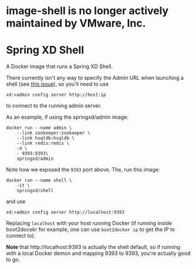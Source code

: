 # image-shell is no longer actively maintained by VMware, Inc.

# Spring XD Shell
A Docker image that runs a Spring XD Shell.

There currently isn't any way to specify the Admin URL when launching a shell 
(see [this issue](https://jira.spring.io/browse/XD-2072)), so you'll need to use

    xd:>admin config server http://host:ip

to connect to the running admin server.

As an example, if using the springxd/admin image:

	docker run --name admin \
	    --link zookeeper:zookeeper \
	    --link hsqldb:hsqldb \
	    --link redis:redis \
	    -d \
	    - 9393:9393\
	    springxd/admin

Note how we exposed the `9393` port above. The, run this image:

	docker run --name shell \
	    -it \
	    springxd/shell

and use

    xd:>admin config server http://localhost:9393

Replacing `localhost` with your host running Docker (if running inside boot2docekr for example, one can use 
`boot2docker ip` to get the IP to connect to). 

**Note** that http://localhost:9393 is actually the shell default, so if running with a local Docker demon
and mapping 9393 to 9393, you're actually good to go.
